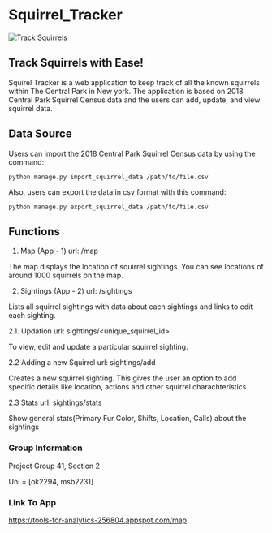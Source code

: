 # Squirrel_Tracker
![Track Squirrels](https://compote.slate.com/images/daa8e7d2-7a63-4c48-80b8-57b98e3be321.jpg)

## Track Squirrels with Ease!
Squirel Tracker is a web application to keep track of all the known squirrels within The Central Park in New york. The application is based on 2018 Central Park Squirrel Census data and the users 
can add, update, and view squirrel data.
## Data Source
Users can import the 2018 Central Park Squirrel Census data by using the command:

`python manage.py import_squirrel_data /path/to/file.csv`

Also, users can export the data in csv format with this command:

`python manage.py export_squirrel_data /path/to/file.csv`

## Functions
1. Map (App - 1)
url: /map

The map displays the location of squirrel sightings. You can see locations of around 1000 squirrels on the map.

2. Sightings (App - 2)
url: /sightings

Lists all squirrel sightings with data about each sightings and  links to edit each sighting.

2.1. Updation
url: sightings/<unique_squirrel_id>

To view, edit and update a particular squirrel sighting.

2.2 Adding a new Squirrel
url: sightings/add

Creates a new squirrel sighting. This gives the user an option to add specific details like location, actions and other squirrel charachteristics.

2.3 Stats
url: sightings/stats

Show general stats(Primary Fur Color, Shifts, Location, Calls) about the sightings

### Group Information
Project Group 41, Section 2

Uni = [ok2294, msb2231]

### Link To App

https://tools-for-analytics-256804.appspot.com/map
